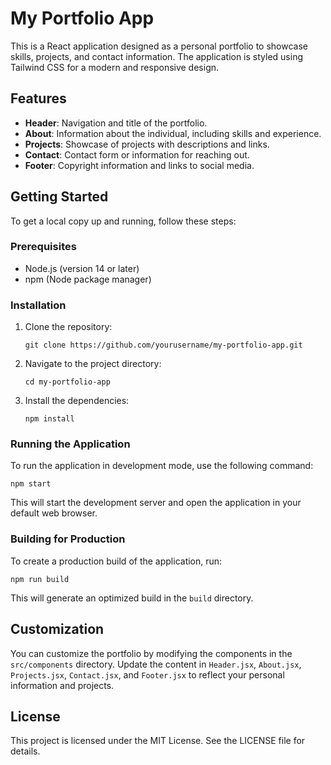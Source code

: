 # My Portfolio App

This is a React application designed as a personal portfolio to showcase skills, projects, and contact information. The application is styled using Tailwind CSS for a modern and responsive design.

## Features

- **Header**: Navigation and title of the portfolio.
- **About**: Information about the individual, including skills and experience.
- **Projects**: Showcase of projects with descriptions and links.
- **Contact**: Contact form or information for reaching out.
- **Footer**: Copyright information and links to social media.

## Getting Started

To get a local copy up and running, follow these steps:

### Prerequisites

- Node.js (version 14 or later)
- npm (Node package manager)

### Installation

1. Clone the repository:
   ```
   git clone https://github.com/yourusername/my-portfolio-app.git
   ```

2. Navigate to the project directory:
   ```
   cd my-portfolio-app
   ```

3. Install the dependencies:
   ```
   npm install
   ```

### Running the Application

To run the application in development mode, use the following command:
```
npm start
```
This will start the development server and open the application in your default web browser.

### Building for Production

To create a production build of the application, run:
```
npm run build
```
This will generate an optimized build in the `build` directory.

## Customization

You can customize the portfolio by modifying the components in the `src/components` directory. Update the content in `Header.jsx`, `About.jsx`, `Projects.jsx`, `Contact.jsx`, and `Footer.jsx` to reflect your personal information and projects.

## License

This project is licensed under the MIT License. See the LICENSE file for details.